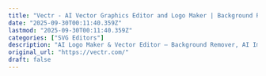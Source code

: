 ```yaml
---
title: "Vectr - AI Vector Graphics Editor and Logo Maker | Background Remover & SVG Converter"
date: "2025-09-30T00:11:40.359Z"
lastmod: "2025-09-30T00:11:40.359Z"
categories: ["SVG Editors"]
description: "AI Logo Maker & Vector Editor – Background Remover, AI Image Generator, SVG Converter"
original_url: "https://vectr.com/"
draft: false
---
```

